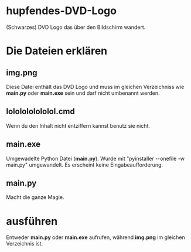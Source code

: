 # hupfendes-DVD-Logo
(Schwarzes) DVD Logo das über den Bildschirm wandert.
# Die Dateien erklären
## img.png
Diese Datei enthält das DVD Logo und muss im gleichen Verzeichniss wie **main.py** oder **main.exe** sein und darf nicht umbenannt werden.
## lololololololol.cmd
Wenn du den Inhalt nicht entziffern kannst benutz sie nicht.
## main.exe
Umgewadelte Python Datei (**main.py**).
Wurde mit "pyinstaller --onefile -w main.py" umgewandelt.
Es erscheint keine Eingabeaufforderung.
## main.py
Macht die ganze Magie.
# ausführen
Entweder **main.py** oder **main.exe** aufrufen, während **img.png** im gleichen Verzeichnis ist.
